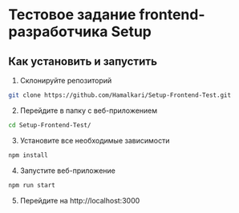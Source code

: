 # Тестовое задание frontend-разработчика Setup

## Как установить и запустить

1. Склонируйте репозиторий
```sh
git clone https://github.com/Hamalkari/Setup-Frontend-Test.git
```
2. Перейдите в папку с веб-приложением
```sh
cd Setup-Frontend-Test/
```
3. Установите все необходимые зависимости
```sh
npm install
```
4. Запустите веб-приложение
```sh
npm run start
```
5. Перейдите на http://localhost:3000
